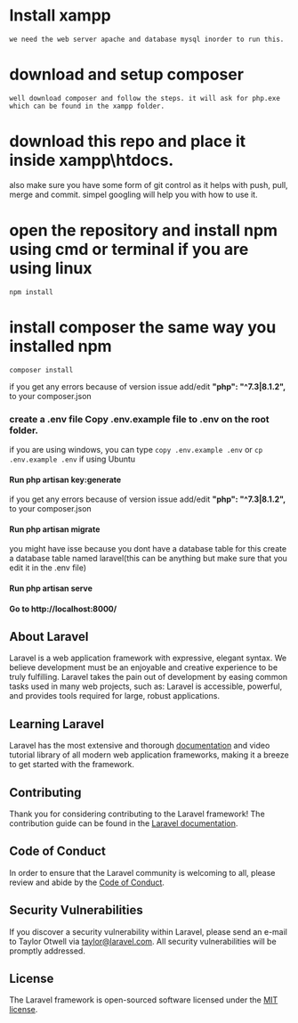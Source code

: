 
# Install xampp
    we need the web server apache and database mysql inorder to run this.
    
# download and setup composer
    well download composer and follow the steps. it will ask for php.exe which can be found in the xampp folder.
   
 # download this repo and place it inside xampp\htdocs.
 also make sure you have some form of git control as it helps with push, pull, merge and commit. simpel googling will help you with how to use it.
  
# open the repository and install npm using cmd or terminal if you are using linux
    npm install

# install composer the same way you installed npm
    composer install
    
if you get any errors because of version issue add/edit **"php": "^7.3|8.1.2",** to your composer.json


### create a .env file Copy .env.example file to .env on the root folder. 
if you are using windows, you can type ```copy .env.example .env``` or ```cp .env.example .env``` if using Ubuntu

#### Run php artisan key:generate
if you get any errors because of version issue add/edit **"php": "^7.3|8.1.2",** to your composer.json
#### Run php artisan migrate
you might have isse because you dont have a database table for this create a database table named laravel(this can be anything but make sure that you edit it in the .env file)
#### Run php artisan serve

#### Go to http://localhost:8000/


## About Laravel

Laravel is a web application framework with expressive, elegant syntax. We believe development must be an enjoyable and creative experience to be truly fulfilling. Laravel takes the pain out of development by easing common tasks used in many web projects, such as:
Laravel is accessible, powerful, and provides tools required for large, robust applications.

## Learning Laravel

Laravel has the most extensive and thorough [documentation](https://laravel.com/docs) and video tutorial library of all modern web application frameworks, making it a breeze to get started with the framework.

## Contributing

Thank you for considering contributing to the Laravel framework! The contribution guide can be found in the [Laravel documentation](https://laravel.com/docs/contributions).

## Code of Conduct

In order to ensure that the Laravel community is welcoming to all, please review and abide by the [Code of Conduct](https://laravel.com/docs/contributions#code-of-conduct).

## Security Vulnerabilities

If you discover a security vulnerability within Laravel, please send an e-mail to Taylor Otwell via [taylor@laravel.com](mailto:taylor@laravel.com). All security vulnerabilities will be promptly addressed.

## License

The Laravel framework is open-sourced software licensed under the [MIT license](https://opensource.org/licenses/MIT).
